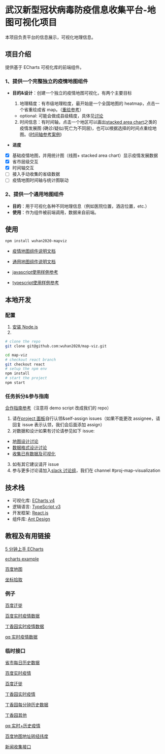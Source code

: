 # 武汉新型冠状病毒防疫信息收集平台-地图可视化项目

本项目负责平台的信息展示，可视化地理信息。

## 项目介绍

提供基于 ECharts 可视化库的前端组件。

### 1、提供一个完整独立的疫情地图组件

- **目的&设计**：创建一个独立的疫情地图可视化，有两个主要目标
  1. 地理精度：有市级地理粒度，最开始是一个全国地图的 heatmap，点击一个省重绘成省 map。（[重绘参考](https://gallery.echartsjs.com/editor.html?c=xm3iS_cb0g)）
  - optional: 可能会做成县级精度，具体见[讨论](https://github.com/wuhan2020/map-viz/issues/52)
  2. 时间信息：有时间轴，点击一个地区可以画出[stacked area chart](https://echarts.apache.org/examples/en/editor.html?c=area-stack)之类的疫情发展图 (确诊/疑似/死亡为不同层)，也可以根据选择的时间点重绘地图。([时间轴参考案例](https://echarts.apache.org/examples/en/editor.html?c=mix-timeline-finance))
  
- **进度**

- [x] 基础疫情地图，并用统计图（线图+ stacked area chart）显示疫情发展数据
- [x] 省市层级交互
- [x] 时间轴交互
- [ ] 接入手动收集的省级数据
- [ ] 疫情地图时间轴与统计图联动

### 2、提供一个通用地图组件

- **目的**：用于可视化各种不同地理信息（例如医院位置，酒店位置，etc.）
- **使用**：作为组件被前端调用，数据来自前端。

## 使用

```sh
npm install wuhan2020-mapviz
```

- [疫情地图组件说明文档](./src/components/virusMap/README.md)
- [通用地图组件说明文档](./src/components/informationMap/README.md)

- [javascript使用样例参考](./demo/javascript/README.md)
- [typescript使用样例参考](./demo/typescript/README.md)

## 本地开发

### 配置

1. [安装 Node.js](https://nodejs.org/en/download/package-manager/)
2.

```sh
# clone the repo
git clone git@github.com:wuhan2020/map-viz.git

cd map-viz
# checkout react branch
git checkout react
# setup the npm env
npm install
# start the project
npm start
```

### 任务拆分&参与指南

[合作指南参考](https://github.com/wuhan2020/wuhan2020/blob/master/CONTRIBUTING.md)（注意将 demo script 改成我们的 repo）

1. 请在[project 面板](https://github.com/wuhan2020/map-viz/projects/1)自行认领&self-assign issues（如果不能更改 assignee，请回复 issue 表示认领，我们会后面添加 assign）
2. 对数据和设计如果有讨论请参见如下 issue:

- [地图设计讨论](https://github.com/wuhan2020/map-viz/issues/2)
- [数据格式设计讨论](https://github.com/wuhan2020/map-viz/issues/3)
- [收集已有数据及可视化](https://github.com/wuhan2020/map-viz/issues/7)

3. 如有其它建议请开 issue
4. 参与更多讨论请加入[slack 讨论组](https://join.slack.com/t/wuhan2020/shared_invite/enQtOTQxMTU4MzgyNTYwLWIxMTMyNWI4NWE2YTk3NGRjZGJhMjUzNmJhMjg1MDQ3OTEzNDE5NGY4MWFhMjRlYWU4MmE3ZGQyOGU4N2YwMzY)，我们在 channel #proj-map-visualization

## 技术栈

- 可视化库: [ECharts v4][4]
- 逻辑语言: [TypeScript v3][1]
- 开发框架: [React.js][2]
- 组件库: [Ant Design][3]

## 教程及有用链接

[5 分钟上手 ECharts](https://www.echartsjs.com/zh/tutorial.html#5%20%E5%88%86%E9%92%9F%E4%B8%8A%E6%89%8B%20ECharts)

[echarts example](https://gallery.echartsjs.com/explore.html#sort=rank~timeframe=all~author=all)

[百度地图](http://lbsyun.baidu.com/jsdemo.htm#canvaslayer)

[坐标拾取](http://api.map.baidu.com/lbsapi/getpoint/index.html)

### 例子

[百度迁徙](https://qianxi.baidu.com/?from=shoubai#city=420100)

[百度实时疫情数据](https://voice.baidu.com/act/newpneumonia/newpneumonia)

[丁香园实时疫情数据](https://3g.dxy.cn/newh5/view/pneumonia)

[qq 实时疫情数据](https://news.qq.com/zt2020/page/feiyan.htm)

### 临时接口

[省市每日历史数据](http://ncov.nosensor.com:8080/api/)

[百度实时疫情](https://service-nxxl1y2s-1252957949.gz.apigw.tencentcs.com/release/newpneumonia)

[百度迁徙](https://huiyan.baidu.com/migration/cityrank.jsonp?dt=city&id=420100&type=move_out&date=20200128&callback=jsonp_1580257678289_5758459)

[丁香园实时疫情](https://service-0gg71fu4-1252957949.gz.apigw.tencentcs.com/release/dingxiangyuan)

[丁香园每分钟历史数据](http://lab.isaaclin.cn/nCoV/api/area?latest=0)

[丁香园其他](http://lab.isaaclin.cn/nCoV/)

[qq 实时+历史疫情](https://service-n9zsbooc-1252957949.gz.apigw.tencentcs.com/release/qq)

[百度地图地址转经纬度](https://service-qf7o2c4u-1252957949.gz.apigw.tencentcs.com/release/bmap?address=华中科技大学)

[新闻收集接口](http://ncov.news.dragon-yuan.me/api/news?search=&page=)

[1]: https://typescriptlang.org
[2]: https://react.docschina.org
[3]: https://ant.design
[4]: https://www.echartsjs.com/